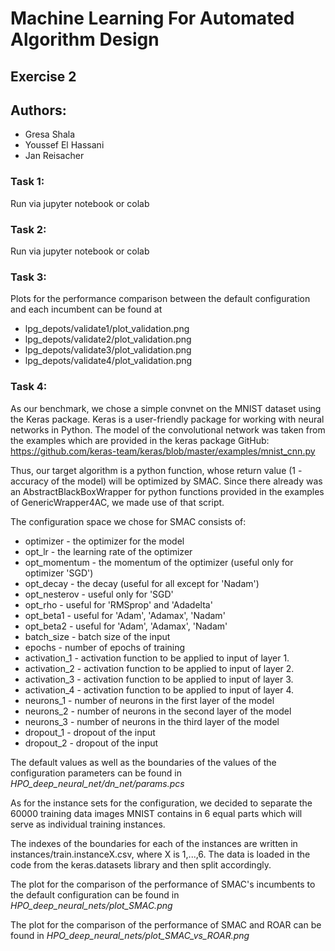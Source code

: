 # Machine Learning For Automated Algorithm Design
## Exercise 2
## Authors:
- Gresa Shala
- Youssef El Hassani
- Jan Reisacher

### Task 1:
Run via jupyter notebook or colab

### Task 2:
Run via jupyter notebook or colab

### Task 3:
Plots for the performance comparison between the default configuration and each incumbent can be found at

* lpg_depots/validate1/plot_validation.png
* lpg_depots/validate2/plot_validation.png
* lpg_depots/validate3/plot_validation.png
* lpg_depots/validate4/plot_validation.png

### Task 4:
As our benchmark, we chose a simple convnet on the MNIST dataset using the Keras package.
Keras is a user-friendly package for working with neural networks in Python.
The model of the convolutional network was taken from the examples which are provided in the keras package GitHub:
https://github.com/keras-team/keras/blob/master/examples/mnist_cnn.py

Thus, our target algorithm is a python function, whose return value (1 - accuracy of the model) will be optimized by SMAC.
Since there already was an AbstractBlackBoxWrapper for python functions provided in the examples of GenericWrapper4AC, we made use of that script.

The configuration space we chose for SMAC consists of:

* optimizer - the optimizer for the model
* opt_lr - the learning rate of the optimizer
* opt_momentum - the momentum of the optimizer (useful only for optimizer 'SGD')
* opt_decay - the decay (useful for all except for 'Nadam')
* opt_nesterov - useful only for 'SGD'
* opt_rho - useful for 'RMSprop' and 'Adadelta'
* opt_beta1 - useful for 'Adam', 'Adamax', 'Nadam'
* opt_beta2 - useful for 'Adam', 'Adamax', 'Nadam'
* batch_size - batch size of the input
* epochs - number of epochs of training
* activation_1 - activation function to be applied to input of layer 1.
* activation_2 - activation function to be applied to input of layer 2.
* activation_3 - activation function to be applied to input of layer 3.
* activation_4 - activation function to be applied to input of layer 4.
* neurons_1 - number of neurons in the first layer of the model
* neurons_2 - number of neurons in the second layer of the model
* neurons_3 - number of neurons in the third layer of the model
* dropout_1 - dropout of the input
* dropout_2 - dropout of the input

The default values as well as the boundaries of the values of the configuration parameters can be found in 
*HPO_deep_neural_net/dn_net/params.pcs*

As for the instance sets for the configuration, we decided to separate the 60000 training data images MNIST contains in 6 equal parts which will serve as individual training instances.

The indexes of the boundaries for each of the instances are written in instances/train.instanceX.csv, where X is 1,...,6. The data is loaded in the code from the keras.datasets library and then split accordingly.

The plot for the comparison of the performance of SMAC's incumbents to the default configuration can be found in 
*HPO_deep_neural_nets/plot_SMAC.png*

The plot for the comparison of the performance of SMAC and ROAR can be found in 
*HPO_deep_neural_nets/plot_SMAC_vs_ROAR.png*
